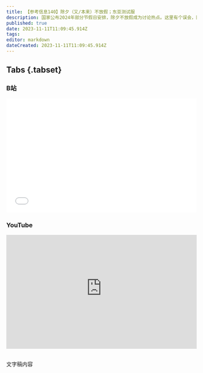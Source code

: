 ```yaml
---
title: 【参考信息140】除夕（又/本来）不放假；东亚测试服
description: 国家公布2024年部分节假日安排，除夕不放假成为讨论热点。这里有个误会，除夕大多时候不是法定节假日，只是恰好通过调休，纳入春节长假。国家发改委也回应放假调休话题，但是理由不是很令人信服，而且没开评论。关注一下中印在星辰和大海的无形竞争。世界上的80后国家领导人已经不罕见，有继承父位的，也有民选上台的，但85后还不多见，南美两年出现两个。韩国打算给两个及以上子女的公务员晋升加分，再次成为东亚测试服。
published: true
date: 2023-11-11T11:09:45.914Z
tags: 
editor: markdown
dateCreated: 2023-11-11T11:09:45.914Z
---
```


## Tabs {.tabset}
### B站
<div style="position: relative; padding: 30% 45%;">
<iframe style="position: absolute; width: 100%; height: 100%; left: 0; top: 0;" src="//player.bilibili.com/player.html?&bvid=BV1EG411C7C9&page=1&as_wide=1&high_quality=1&danmaku=1&autoplay=0" scrolling="no" border="0" frameborder="no" framespacing="0" allowfullscreen="true"></iframe>
</div>

### YouTube
<div style="position: relative; padding: 30% 45%;">
<iframe style="position: absolute; top: 0; left: 0; width: 100%; height: 100%;" src="https://www.youtube-nocookie.com/embed/YouTubeVID" title="YouTube video player" frameborder="0" allow="accelerometer; autoplay; clipboard-write; encrypted-media; gyroscope; picture-in-picture" allowfullscreen></iframe>
</div>

## 

文字稿内容
